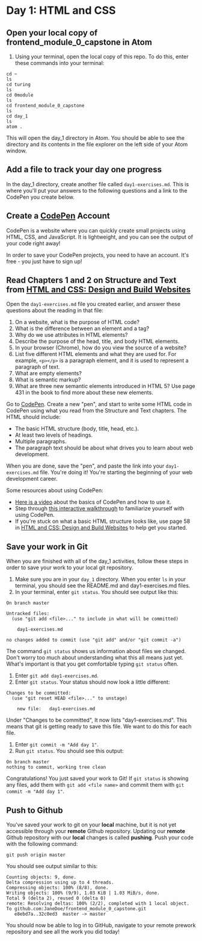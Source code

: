 # Day 1: HTML and CSS

## Open your local copy of frontend_module_0_capstone in Atom

1. Using your terminal, open the local copy of this repo. To do this, enter these commands into your terminal:

```
cd ~
ls
cd turing
ls
cd 0module
ls
cd frontend_module_0_capstone
ls
cd day_1
ls
atom .
```

This will open the day_1 directory in Atom. You should be able to see the directory and its contents in the file explorer on the left side of your Atom window.

## Add a file to track your day one progress

In the day_1 directory, create another file called `day1-exercises.md`. This is where you'll put your answers to the following questions and a link to the CodePen you create below.

## Create a [CodePen](https://codepen.io) Account

CodePen is a website where you can quickly create small projects using HTML, CSS, and JavaScript. It is lightweight, and you can see the output of your code right away!

In order to save your CodePen projects, you need to have an account. It's free - you just have to sign up!

## Read Chapters 1 and 2 on Structure and Text from [HTML and CSS: Design and Build Websites](http://www.amazon.com/HTML-CSS-Design-Build-Websites/dp/1118008189/ref=sr_1_3?ie=UTF8&qid=1459879147&sr=8-3&keywords=duckett)

Open the `day1-exercises.md` file you created earlier, and answer these questions about the reading in that file:

1.  On a website, what is the purpose of HTML code?
2.  What is the difference between an element and a tag?
3.  Why do we use attributes in HTML elements?
4.  Describe the purpose of the head, title, and body HTML elements.
5.  In your browser (Chrome), how do you view the source of a website?
6.  List five different HTML elements and what they are used for. For example, `<p></p>` is a paragraph element, and it is used to represent a paragraph of text.
7.  What are empty elements?
8.  What is semantic markup?
9.  What are three new semantic elements introduced in HTML 5? Use page 431 in the book to find more about these new elements.

Go to [CodePen](https://codepen.io). Create a new "pen", and start to write some HTML code in CodePen using what you read from the Structure and Text chapters. The HTML should include:

*   The basic HTML structure (body, title, head, etc.).
*   At least two levels of headings.
*   Multiple paragraphs.
*   The paragraph text should be about what drives you to learn about web development.

When you are done, save the "pen", and paste the link into your `day1-exercises.md` file. You're doing it! You're starting the beginning of your web development career.

Some resources about using CodePen:

*   [Here is a video](https://www.youtube.com/watch?v=T_k03JH3b24) about the basics of CodePen and how to use it.
*   Step through [this interactive walkthrough](https://codepen.io/pen/tour/welcome/start) to familiarize yourself with using CodePen.
*   If you're stuck on what a basic HTML structure looks like, use page 58 in [HTML and CSS: Design and Build Websites](http://www.amazon.com/HTML-CSS-Design-Build-Websites/dp/1118008189/ref=sr_1_3?ie=UTF8&qid=1459879147&sr=8-3&keywords=duckett) to help get you started.

## Save your work in Git
When you are finished with all of the day_1 activities, follow these steps in order to save your work to your local git repository.

1. Make sure you are in your `day_1` directory. When you enter `ls` in your terminal, you should see the README.md and day1-exercises.md files.
1. In your terminal, enter `git status`. You should see output like this:

```
On branch master

Untracked files:
  (use "git add <file>..." to include in what will be committed)

    day1-exercises.md

no changes added to commit (use "git add" and/or "git commit -a")
```

The command `git status` shows us information about files we changed. Don't worry too much about understanding what this all means just yet. What's important is that you get comfortable typing `git status` often.

1. Enter `git add day1-exercises.md`.
1. Enter `git status`. Your status should now look a little different:

```On branch master
Changes to be committed:
  (use "git reset HEAD <file>..." to unstage)

    new file:   day1-exercises.md

```

Under "Changes to be committed", It now lists "day1-exercises.md". This means that git is getting ready to save this file. We want to do this for each file.

1. Enter `git commit -m "Add day 1"`.
1. Run `git status`. You should see this output:

```
On branch master
nothing to commit, working tree clean
```

Congratulations! You just saved your work to Git! If `git status` is showing any files, add them with `git add <file name>` and commit them with `git commit -m "Add day 1"`.


## Push to Github

You've saved your work to git on your **local** machine, but it is not yet accessible through your **remote** Github repository. Updating our **remote** Github repository with our **local** changes is called **pushing**. Push your code with the following command:

```
git push origin master
```

You should see output similar to this:

```
Counting objects: 9, done.
Delta compression using up to 4 threads.
Compressing objects: 100% (8/8), done.
Writing objects: 100% (9/9), 1.03 KiB | 1.03 MiB/s, done.
Total 9 (delta 2), reused 0 (delta 0)
remote: Resolving deltas: 100% (2/2), completed with 1 local object.
To github.com:JaneDoe/frontend_module_0_capstone.git
   e8ebd7a..32c0ed3  master -> master
```

You should now be able to log in to GitHub, navigate to your remote prework repository and see all the work you did today!
